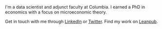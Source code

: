 I'm a data scientist and adjunct faculty at Columbia. I earned a PhD in economics with a focus on microeconomic theory.

Get in touch with me through [LinkedIn](https://www.linkedin.com/in/alexanderthclark/) or [Twitter](https://twitter.com/ale_xanderclark). Find my work on [Leanpub](https://leanpub.com/u/alexanderthclark).
<!---
alexanderthclark/alexanderthclark is a ✨ special ✨ repository because its `README.md` (this file) appears on your GitHub profile.
You can click the Preview link to take a look at your changes.
--->
